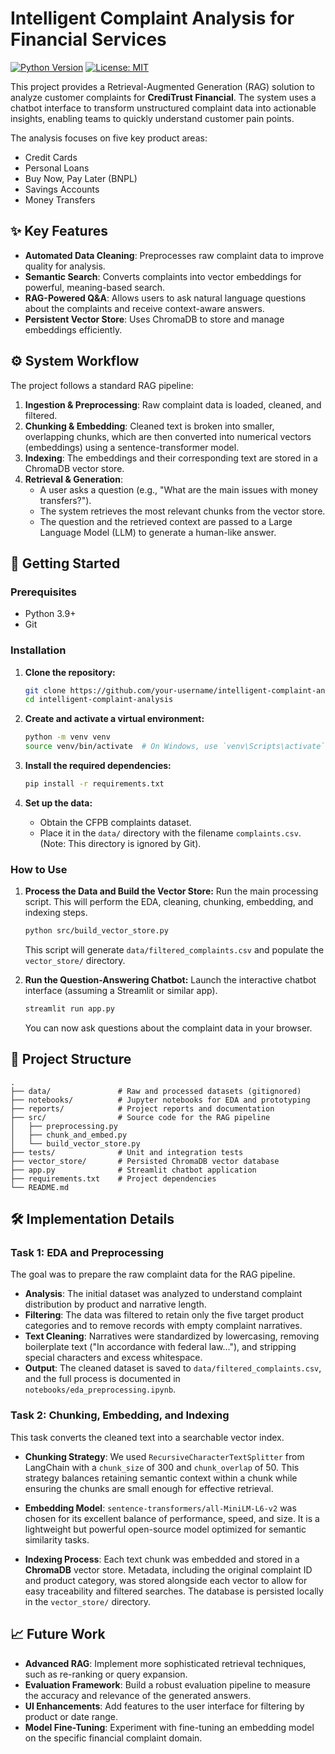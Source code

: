 # Intelligent Complaint Analysis for Financial Services

[![Python Version](https://img.shields.io/badge/python-3.9+-blue.svg)](https://www.python.org/downloads/)
[![License: MIT](https://img.shields.io/badge/License-MIT-yellow.svg)](https://opensource.org/licenses/MIT)

This project provides a Retrieval-Augmented Generation (RAG) solution to analyze customer complaints for **CrediTrust Financial**. The system uses a chatbot interface to transform unstructured complaint data into actionable insights, enabling teams to quickly understand customer pain points.

The analysis focuses on five key product areas:
*   Credit Cards
*   Personal Loans
*   Buy Now, Pay Later (BNPL)
*   Savings Accounts
*   Money Transfers

## ✨ Key Features

-   **Automated Data Cleaning**: Preprocesses raw complaint data to improve quality for analysis.
-   **Semantic Search**: Converts complaints into vector embeddings for powerful, meaning-based search.
-   **RAG-Powered Q&A**: Allows users to ask natural language questions about the complaints and receive context-aware answers.
-   **Persistent Vector Store**: Uses ChromaDB to store and manage embeddings efficiently.

## ⚙️ System Workflow

The project follows a standard RAG pipeline:

1.  **Ingestion & Preprocessing**: Raw complaint data is loaded, cleaned, and filtered.
2.  **Chunking & Embedding**: Cleaned text is broken into smaller, overlapping chunks, which are then converted into numerical vectors (embeddings) using a sentence-transformer model.
3.  **Indexing**: The embeddings and their corresponding text are stored in a ChromaDB vector store.
4.  **Retrieval & Generation**:
    -   A user asks a question (e.g., "What are the main issues with money transfers?").
    -   The system retrieves the most relevant chunks from the vector store.
    -   The question and the retrieved context are passed to a Large Language Model (LLM) to generate a human-like answer.

## 🚀 Getting Started

### Prerequisites

-   Python 3.9+
-   Git

### Installation

1.  **Clone the repository:**
    ```sh
    git clone https://github.com/your-username/intelligent-complaint-analysis.git
    cd intelligent-complaint-analysis
    ```

2.  **Create and activate a virtual environment:**
    ```sh
    python -m venv venv
    source venv/bin/activate  # On Windows, use `venv\Scripts\activate`
    ```

3.  **Install the required dependencies:**
    ```sh
    pip install -r requirements.txt
    ```

4.  **Set up the data:**
    -   Obtain the CFPB complaints dataset.
    -   Place it in the `data/` directory with the filename `complaints.csv`. (Note: This directory is ignored by Git).

### How to Use

1.  **Process the Data and Build the Vector Store:**
    Run the main processing script. This will perform the EDA, cleaning, chunking, embedding, and indexing steps.
    ```sh
    python src/build_vector_store.py
    ```
    This script will generate `data/filtered_complaints.csv` and populate the `vector_store/` directory.

2.  **Run the Question-Answering Chatbot:**
    Launch the interactive chatbot interface (assuming a Streamlit or similar app).
    ```sh
    streamlit run app.py
    ```
    You can now ask questions about the complaint data in your browser.

## 📁 Project Structure

```
.
├── data/               # Raw and processed datasets (gitignored)
├── notebooks/          # Jupyter notebooks for EDA and prototyping
├── reports/            # Project reports and documentation
├── src/                # Source code for the RAG pipeline
│   ├── preprocessing.py
│   ├── chunk_and_embed.py
│   └── build_vector_store.py
├── tests/              # Unit and integration tests
├── vector_store/       # Persisted ChromaDB vector database
├── app.py              # Streamlit chatbot application
├── requirements.txt    # Project dependencies
└── README.md
```

## 🛠️ Implementation Details

### Task 1: EDA and Preprocessing

The goal was to prepare the raw complaint data for the RAG pipeline.

-   **Analysis**: The initial dataset was analyzed to understand complaint distribution by product and narrative length.
-   **Filtering**: The data was filtered to retain only the five target product categories and to remove records with empty complaint narratives.
-   **Text Cleaning**: Narratives were standardized by lowercasing, removing boilerplate text ("In accordance with federal law..."), and stripping special characters and excess whitespace.
-   **Output**: The cleaned dataset is saved to `data/filtered_complaints.csv`, and the full process is documented in `notebooks/eda_preprocessing.ipynb`.

### Task 2: Chunking, Embedding, and Indexing

This task converts the cleaned text into a searchable vector index.

-   **Chunking Strategy**: We used `RecursiveCharacterTextSplitter` from LangChain with a `chunk_size` of 300 and `chunk_overlap` of 50. This strategy balances retaining semantic context within a chunk while ensuring the chunks are small enough for effective retrieval.

-   **Embedding Model**: `sentence-transformers/all-MiniLM-L6-v2` was chosen for its excellent balance of performance, speed, and size. It is a lightweight but powerful open-source model optimized for semantic similarity tasks.

-   **Indexing Process**: Each text chunk was embedded and stored in a **ChromaDB** vector store. Metadata, including the original complaint ID and product category, was stored alongside each vector to allow for easy traceability and filtered searches. The database is persisted locally in the `vector_store/` directory.

## 📈 Future Work

-   **Advanced RAG**: Implement more sophisticated retrieval techniques, such as re-ranking or query expansion.
-   **Evaluation Framework**: Build a robust evaluation pipeline to measure the accuracy and relevance of the generated answers.
-   **UI Enhancements**: Add features to the user interface for filtering by product or date range.
-   **Model Fine-Tuning**: Experiment with fine-tuning an embedding model on the specific financial complaint domain.
